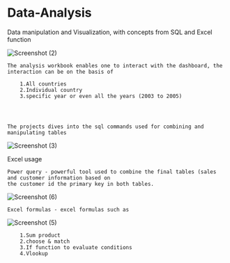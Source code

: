 # Data-Analysis
Data manipulation and Visualization, with concepts from SQL and Excel function

![Screenshot (2)](https://user-images.githubusercontent.com/86672704/174581759-de41d376-a821-4407-9e63-9217f199027b.png)


    The analysis workbook enables one to interact with the dashboard, the interaction can be on the basis of 
      
        1.All countries
        2.Individual country
        3.specific year or even all the years (2003 to 2005)
        
        
        
  
    The projects dives into the sql commands used for combining and manipulating tables 
    
![Screenshot (3)](https://user-images.githubusercontent.com/86672704/174582830-05302af2-20f0-4f7e-920f-759f3871b55f.png)


    
 
Excel usage

    Power query - powerful tool used to combine the final tables (sales and customer information based on 
    the customer id the primary key in both tables.
![Screenshot (6)](https://user-images.githubusercontent.com/86672704/174582789-da77e75c-e200-4762-a6df-5dc3c2944474.png)


    
    Excel formulas - excel formulas such as 
![Screenshot (5)](https://user-images.githubusercontent.com/86672704/174582880-cd29f497-3a5d-4919-9910-e1e7385194df.png)


        1.Sum product
        2.choose & match 
        3.If function to evaluate conditions
        4.Vlookup
